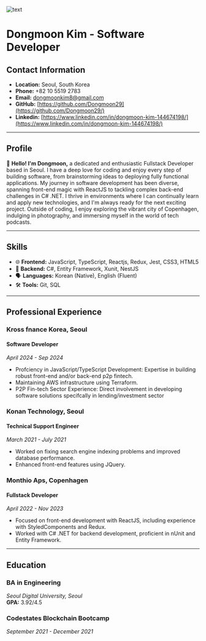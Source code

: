 ![text](/dongmoon_kim.jpg "")
# Dongmoon Kim - Software Developer

## Contact Information
- **Location:** Seoul, South Korea
- **Phone:** +82 10 5519 2783
- **Email:** [dongmoonkim8@gmail.com](mailto:dongmoonkim8@gmail.com)
- **GitHub:** [https://github.com/Dongmoon29](https://github.com/Dongmoon29/)
- **Linkedin:** [https://www.linkedin.com/in/dongmoon-kim-144674198/](https://www.linkedin.com/in/dongmoon-kim-144674198/)

---

## Profile
👋 **Hello! I'm Dongmoon,** a dedicated and enthusiastic Fullstack Developer based in Seoul. I have a deep love for coding and enjoy every step of building software, from brainstorming ideas to deploying fully functional applications. My journey in software development has been diverse, spanning front-end magic with ReactJS to tackling complex back-end challenges in C# .NET. I thrive in environments where I can continually learn and apply new technologies, and I'm always ready for the next exciting project. Outside of coding, I enjoy exploring the vibrant city of Copenhagen, indulging in photography, and immersing myself in the world of tech podcasts.

---

## Skills
- 🌐 **Frontend:** JavaScript, TypeScript, Reactjs, Redux, Jest, CSS3, HTML5
- 🔧 **Backend:** C#, Entity Framework, Xunit, NestJS
- 🗣 **Languages:** Korean (Native), English (Fluent)
- 🛠 **Tools:** Git, SQL

---

## Professional Experience
### Kross fnance Korea, Seoul
#### Software Developer
_April 2024 - Sep 2024_
- Profciency in JavaScript/TypeScript Development: Expertise in building robust
front-end and/or back-end p2p fintech.
- Maintaining AWS infrastructure using Terraform.
- P2P Fin-tech Sector Experience: Direct involvement in developing software
solutions specifcally in lending/investment sector

### Konan Technology, Seoul
#### Technical Support Engineer
_March 2021 - July 2021_
- Worked on fixing search engine indexing problems and improved database performance.
- Enhanced front-end features using JQuery.

### Monthio Aps, Copenhagen
#### Fullstack Developer
_April 2022 - Nov 2023_
- Focused on front-end development with ReactJS, including experience with StyledComponents and Redux.
- Worked with C# .NET for backend development, proficient in nUnit and Entity Framework.
---

## Education

### BA in Engineering
_Seoul Digital University, Seoul_  
**GPA:** 3.92/4.5

### Codestates Blockchain Bootcamp
_September 2021 - December 2021_
